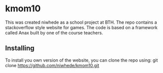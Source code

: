 kmom10
=========
This was created niwhede as a school project at BTH. The repo contains a
stackoverflow style website for games. The code is based on a framework called Anax
built by one of the course teachers.

Installing
-----------
To install you own version of the website, you can clone the repo using:
    git clone https://github.com/niwhede/kmom10.git
